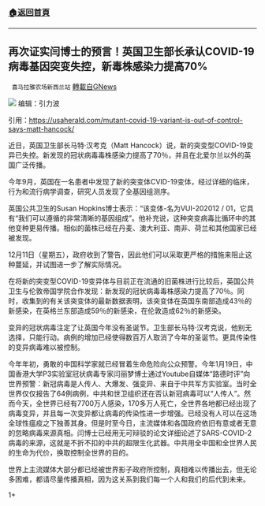 ###  [:house:返回首頁](https://github.com/ourhimalayas/txt)
---

## 再次证实闫博士的预言！英国卫生部长承认COVID-19病毒基因突变失控，新毒株感染力提高70%
` 喜马拉雅农场新西兰站` [轉載自GNews](https://gnews.org/zh-hans/673185/)

![]()![](https://gnews-media-offload.s3.amazonaws.com/wp-content/uploads/2020/12/21105749/A78A2A86-3236-4E8F-8D51-3CF55F237761.jpeg)
编辑：引力波

引用：https://usaherald.com/mutant-covid-19-variant-is-out-of-control-says-matt-hancock/

近日，英国卫生部长马特·汉考克（Matt Hancock）说，新的突变型COVID-19变异已失控。新发现的冠状病毒毒株感染力提高了70％，并且在北爱尔兰以外的英国广泛传播。

今年9月，英国在一名患者中发现了新的突变体CVID-19变体，经过详细的临床，行为和流行病学调查，研究人员发现了全基因组测序。

英国公共卫生的Susan Hopkins博士表示：“该变体-名为VUI-202012 / 01，它具有“我们可以遵循的非常清晰的基因组成”。他补充说，这种突变病毒比循环中的其他变种更易传播。相似的菌株已经在丹麦、澳大利亚、南非、荷兰和其他国家已经被发现。

12月11日（星期五），政府收到了警告，因此他们可以采取更严格的措施来阻止这种蔓延，并试图进一步了解实际情况。

在将新的突变型COVID-19变异体与目前正在流通的旧菌株进行比较后，英国公共卫生与伦敦帝国学院合作发现：新发现的冠状病毒毒株感染力提高了70％。同时，收集到的有关该突变体的最新数据表明，该突变体在英国东南部造成43％的新感染，在英格兰东部造成59％的新感染，在伦敦造成62％的新感染。

变异的冠状病毒注定了让英国今年没有圣诞节。卫生部长马特·汉考克说，他别无选择，只能行动。病例的增加已经使得数百万人取消了今年的圣诞节。更具传染性的变异病毒难以被控制。

今年年初，勇敢的中国科学家就已经冒着生命危险向公众预警。今年1月19日，中国香港大学P3实验室冠状病毒专家闫丽梦博士通过Youtube自媒体“路德时评”向世界预警：新冠病毒是人传人、大爆发、强变异、来自于中共军方实验室。当时全世界仅仅报告了64例病例，中共和世卫组织还在否认新冠病毒可以“人传人”。然而今天，全世界已经有7700万人感染，170多万人死亡，全世界各地都已经出现了病毒变异，并且每一次变异都让病毒的传染性进一步增强。已经没有人可以在这场全球性瘟疫之下独善其身。但是时至今日，主流媒体和各国政府依旧有意或者无意的忽略病毒来源真相。闫博士已经用无可辩驳的论文详细论述了SARS-COVID-2病毒的来源，这就是不折不扣的中共的超限生化武器。中共用全中国和全世界人民的生命为代价，换取控制全世界的目的。

世界上主流媒体大部分都已经被世界影子政府所控制，真相难以传播出去，但无论多困难，都请尽量传播真相，因为这关系到我们每一个人和我们的后代到未来。

1+
